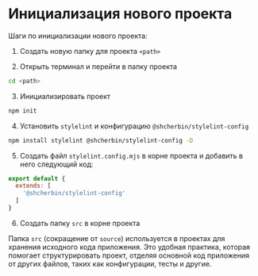 # Инициализация нового проекта

Шаги по инициализации нового проекта:

1. Создать новую папку для проекта `<path>`

2. Открыть терминал и перейти в папку проекта

```bash
cd <path>
```

3. Инициализировать проект

```bash
npm init
```

4. Установить `stylelint` и конфигурацию `@shcherbin/stylelint-config`

```bash
npm install stylelint @shcherbin/stylelint-config -D
```

5. Создать файл `stylelint.config.mjs` в корне проекта и добавить в него следующий код:

```js
export default {
  extends: [
    '@shcherbin/stylelint-config'
  ]
}
```

6. Создать папку `src` в корне проекта

Папка `src` (сокращение от `source`) используется в проектах для хранения исходного кода приложения. Это удобная практика, которая помогает структурировать проект, отделяя основной код приложения от других файлов, таких как конфигурации, тесты и другие.